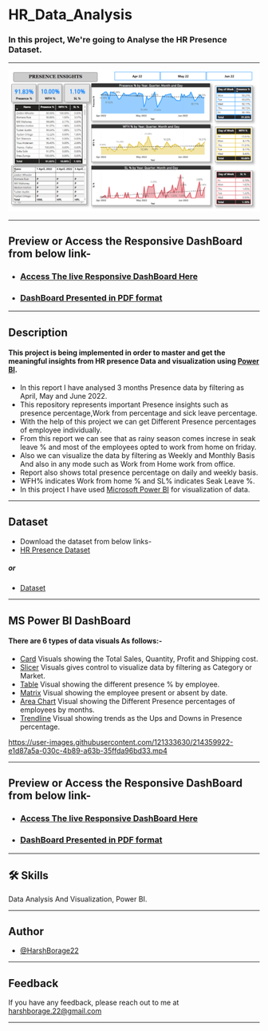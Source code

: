 # HR_Data_Analysis

### In this project, We're going to Analyse the HR Presence Dataset. 
<hr>

<img src="https://github.com/HarshBorage22/HR_Data_Analysis/blob/main/Dashboard.png" alt="DB">

<hr>

## Preview or Access the Responsive DashBoard from below link-    
- ### [Access The live Responsive DashBoard Here](https://app.powerbi.com/view?r=eyJrIjoiMzcyZWNmNTAtYTIwNC00OTBjLWJmNWEtYmZjZjA2M2ZlYzc1IiwidCI6ImY3MDA5ZDIzLTRhOTAtNDJmMS05MTBkLTM3Y2JhYmI3N2UxZCIsImMiOjF9)
- ### [DashBoard Presented in PDF format](https://github.com/HarshBorage22/HR_Data_Analysis/blob/main/HRAnalysis.pdf)

<hr>

## Description 
#### This project is being implemented in order to master and get the meaningful insights from HR presence Data and visualization using [Power BI](https://powerbi.microsoft.com/en-au/).

- In this report I have analysed 3 months Presence data by filtering as April, May and June 2022.
- This repository represents important Presence insights such as presence percentage,Work from percentage and sick leave percentage.
- With the help of this project we can get Different Presence percentages of employee individually.
- From this report we can see that as rainy season comes increse in seak leave % and most of the employees opted to work from home on    friday.
- Also we can visualize the data by filtering as Weekly and Monthly Basis And also in any mode such as Work from Home work from office.
- Report also shows total presence percentage on daily and weekly basis.
- WFH% indicates Work from home % and SL% indicates Seak Leave %.
- In this project I have used [Microsoft Power BI](https://powerbi.microsoft.com/en-au/) for visualization of data.
<hr>

## Dataset
- Download the dataset from below links-
- [HR Presence Dataset](https://docs.google.com/spreadsheets/d/12enbz1B60k4yW4W_5zeY1F_sZYrJHB7g/edit?usp=share_link&ouid=101438139689325944751&rtpof=true&sd=true)
##### or
- [Dataset](https://github.com/HarshBorage22/HR_Data_Analysis/blob/main/Attendance%20Sheet%202022-2023_Masked.xlsx)

<hr>


## MS Power BI DashBoard
#### There are 6 types of data visuals As follows:-
- [Card](https://learn.microsoft.com/en-us/power-bi/visuals/power-bi-visualization-card?tabs=powerbi-desktop) Visuals showing the Total Sales, Quantity, Profit and Shipping cost.
- [Slicer](https://learn.microsoft.com/en-us/power-bi/visuals/power-bi-visualization-slicers?tabs=powerbi-desktop) Visuals gives control to visualize data by filtering as Category or Market.
- [Table](https://learn.microsoft.com/en-us/power-bi/transform-model/desktop-calculated-tables) Visual showing the different presence % by employee.
- [Matrix](https://learn.microsoft.com/en-us/power-bi/visuals/desktop-matrix-visual) Visual showing the employee present or absent by date.
- [Area Chart](https://learn.microsoft.com/en-us/power-bi/visuals/power-bi-visualization-basic-area-chart) Visual showing the Different Presence percentages of employees by months.
- [Trendline](https://www.projectpro.io/recipes/use-trend-line-analytics-pane-power-bi) Visual showing trends as the Ups and Downs in Presence percentage.

https://user-images.githubusercontent.com/121333630/214359922-e1d87a5a-030c-4b89-a63b-35ffda96bd33.mp4

<hr>

## Preview or Access the Responsive DashBoard from below link-    
- ### [Access The live Responsive DashBoard Here](https://app.powerbi.com/view?r=eyJrIjoiMzcyZWNmNTAtYTIwNC00OTBjLWJmNWEtYmZjZjA2M2ZlYzc1IiwidCI6ImY3MDA5ZDIzLTRhOTAtNDJmMS05MTBkLTM3Y2JhYmI3N2UxZCIsImMiOjF9)
- ### [DashBoard Presented in PDF format](https://github.com/HarshBorage22/HR_Data_Analysis/blob/main/HRAnalysis.pdf)

<hr>

## 🛠 Skills
Data Analysis And Visualization, Power BI.
<hr>

## Author

- [@HarshBorage22](https://www.github.com/HarshBorage22)

<hr>

## Feedback

If you have any feedback, please reach out to me at harshborage.22@gmail.com

<hr>


